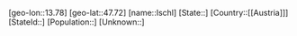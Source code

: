 ﻿---
location: [47.72,13.78]
type: City
tags:
- geo/City


SpocWebEntityId: 31128
isDeleted: false
confidential: public

---
[geo-lon::13.78]
[geo-lat::47.72]
[name::Ischl]
[State::]
[Country::[[Austria]]]
[StateId::]
[Population::]
[Unknown::]


